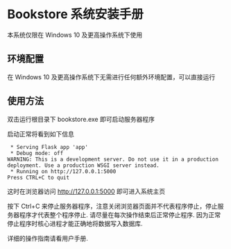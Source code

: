 # Bookstore 系统安装手册

本系统仅限在 Windows 10 及更高操作系统下使用

## 环境配置

在 Windows 10 及更高操作系统下无需进行任何额外环境配置，可以直接运行

## 使用方法

双击运行根目录下 bookstore.exe 即可启动服务器程序

启动正常将看到如下信息
```
 * Serving Flask app 'app'
 * Debug mode: off
WARNING: This is a development server. Do not use it in a production deployment. Use a production WSGI server instead.
 * Running on http://127.0.0.1:5000
Press CTRL+C to quit
```

这时在浏览器访问 http://127.0.0.1:5000 即可进入系统主页

按下 Ctrl+C 来停止服务器程序，注意关闭浏览器页面并不代表程序停止，停止服务器程序才代表整个程序停止. 请尽量在每次操作结束后正常停止程序. 因为正常停止程序时核心进程才能正确地将数据写入数据库.

详细的操作指南请看用户手册.